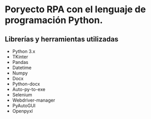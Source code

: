 # Poryecto RPA con el lenguaje de programación Python.

## Librerías y herramientas utilizadas

- Python 3.x
- TKinter
- Pandas
- Datetime
- Numpy
- Docx
- Python-docx
- Auto-py-to-exe
- Selenium
- Webdriver-manager
- PyAutoGUI
- Openpyxl